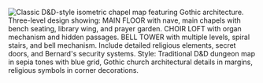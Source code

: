 ![Classic D&D-style isometric chapel map featuring Gothic architecture. Three-level design showing: MAIN FLOOR with nave, main chapels with bench seating, library wing, and prayer garden. CHOIR LOFT with organ mechanism and hidden passages. BELL TOWER with multiple levels, spiral stairs, and bell mechanism. Include detailed religious elements, secret doors, and Bernard's security systems. Style: Traditional D&D dungeon map in sepia tones with blue grid, Gothic church architectural details in margins, religious symbols in corner decorations.](map_caption_1.jpeg)
